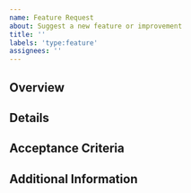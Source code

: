 ```yaml
---
name: Feature Request
about: Suggest a new feature or improvement
title: ''
labels: 'type:feature'
assignees: ''
---
```


## Overview
<!-- Please provide a brief overview of the proposed feature -->

## Details
<!-- Please provide detailed description of the feature -->

## Acceptance Criteria
<!-- Please list the criteria that must be met for this feature to be considered complete -->

## Additional Information
<!-- Add any other context or screenshots about the feature request here -->